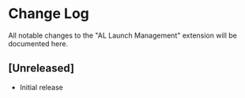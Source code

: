 # Change Log

All notable changes to the "AL Launch Management" extension will be documented here.

## [Unreleased]

- Initial release
